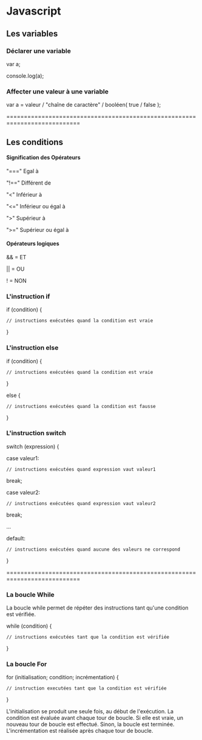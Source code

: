 # Javascript

## Les variables

### Déclarer une variable
var a;

console.log(a);

### Affecter une valeur à une variable

var a = valeur / "chaîne de caractère" / booléen( true / false );

===========================================================================

## Les conditions

#### Signification des Opérateurs

"==="	Egal à

"!=="	Différent de

"<" 	Inférieur à

"<="  	Inférieur ou égal à

">" 	Supérieur à

">=" 	Supérieur ou égal à

#### Opérateurs logiques
&&  = ET

||  = OU

!   = NON

### L'instruction if

if (condition) {

    // instructions exécutées quand la condition est vraie
    
}


### L'instruction else

if (condition) {

    // instructions exécutées quand la condition est vraie
    
}

else {

    // instructions exécutées quand la condition est fausse
    
}

### L'instruction switch

switch (expression) {

case valeur1:

    // instructions exécutées quand expression vaut valeur1
    
   break;
    
case valeur2:

    // instructions exécutées quand expression vaut valeur2
    
   break;
    
...

default:

    // instructions exécutées quand aucune des valeurs ne correspond
    
}

===========================================================================

### La boucle While 
La boucle while permet de répéter des instructions tant qu'une condition est vérifiée.

while (condition) {

    // instructions exécutées tant que la condition est vérifiée
    
}

### La boucle For

for (initialisation; condition; incrémentation) {

    // instruction executées tant que la condition est vérifiée
    
}

L'initialisation se produit une seule fois, au début de l'exécution.
La condition est évaluée avant chaque tour de boucle. Si elle est vraie, un nouveau tour de boucle est effectué. Sinon, la boucle est terminée.
L'incrémentation est réalisée après chaque tour de boucle.
